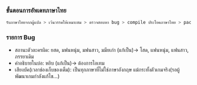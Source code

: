 ### ขั้นตอนการอัพเดทภาษาไทย
```sh
รับภาษาไทยจากผู้แปล > เว้นวรรคให้เหมาะสม > ตรวจสอบหา bug > compile ประโยคภาษาไทย > pack ไพล์
```

### รายการ Bug
- สถานะตัวละครผิด: ยสด, มฟนหนุ่ม, มฟนสาว, มมียเก่า (แก้เป็น)-> โสด, แฟนหนุ่ม, แฟนสาว, ภรรยาเดิม
- คำอธิบายในบ่อ: หยิบ (แก้เป็น)-> ต้องการไอเทม
- เสียงบัค(เวลาช่องเก็บของเต็ม): เป็นทุกภาษาที่ไม่ใช่ภาษาอังกฤษ แม้กระทั้งตัวเกมจริง(รอผู้พัฒนาเกมกำลังแก้ไข...)
